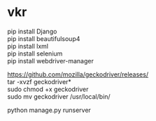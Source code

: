 # vkr

pip install Django <br/>
pip install beautifulsoup4 <br/>
pip install lxml <br/>
pip install selenium <br/>
pip install webdriver-manager <br/>

https://github.com/mozilla/geckodriver/releases/ <br/>
tar -xvzf geckodriver* <br/>
sudo chmod +x geckodriver <br/>
sudo mv geckodriver /usr/local/bin/ <br/>

python manage.py runserver
